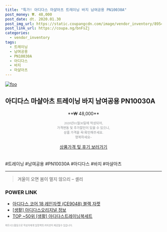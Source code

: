 ```yaml
--- 
title: "특가! 아디다스 마샬아츠 트레이닝 바지 남여공용 PN10030A" 
post_money: ₩. 48,000 
post_date: dt. 2020.01.30 
post_img_url: https://static.coupangcdn.com/image/vendor_inventory/8954/7a31c1417cac0197bdf8bf6a25251a1ad2b0bfc7a5d68f8c16286210b6a2.jpg 
post_link_url: https://coupa.ng/bnFsZj 
categories: 
  - vendor_inventory 
tags: 
  - 트레이닝 
  - 남여공용 
  - PN10030A 
  - 아디다스 
  - 바지 
  - 마샬아츠 
--- 
```

[![foo](https://static.coupangcdn.com/image/vendor_inventory/8954/7a31c1417cac0197bdf8bf6a25251a1ad2b0bfc7a5d68f8c16286210b6a2.jpg)](https://coupa.ng/bnFsZj) 

## 아디다스 마샬아츠 트레이닝 바지 남여공용 PN10030A 
<p style="text-align: center;">**₩ 48,000**</p> 
<p style="text-align: center;"><span style="color: #898c8f; font-family: Georgia,Times,serif; font-size: 0.75em;">2020년01월30일에 작성되어, <br>가격변동 및 추가할인이 있을 수 있으니,<br> 상품 가격을 꼭!확인해주세요.<br>행복하세요~</span> 
</p>	 
<div markdown="0" style="text-align: center;"><a href="https://coupa.ng/bnFsZj" class="btn btn--success">상품가격 및 후기 보러가기</a></div> 
<br><br> 
  #트레이닝 #남여공용 #PN10030A #아디다스 #바지 #마샬아츠 
<hr> 

> 겨울이 오면 봄이 멀지 않으리 – 셸리 


### POWER LINK

* <a href="https://blog.naver.com/sakai111/221785024856" target="_blank">아디다스 코어 18 레인자켓 (CE9048) 블랙 자켓</a>
* <a href="https://blog.naver.com/santokki14/221763574763" target="_blank"> [생활] 아디다스오리지널 정보 </a>
* <a href="https://blog.naver.com/fasyy4321/221776808236" target="_blank"> TOP ~50위 [생활] 아디다스트레이닝복세트</a>

<span style="color: #898c8f; font-family: Georgia,Times,serif; font-size: 0.55em;">파트너스활동으로 작성자에게 일정액의 커미션이 제공될수 있습니다.</span> 
